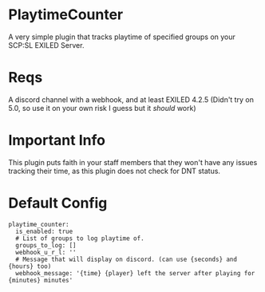 # PlaytimeCounter
A very simple plugin that tracks playtime of specified groups on your SCP:SL EXILED Server.
# Reqs
A discord channel with a webhook, and at least EXILED 4.2.5 (Didn't try on 5.0, so use it on your own risk I guess but it <i>should</i> work)
# Important Info
This plugin puts faith in your staff members that they won't have any issues tracking their time, as this plugin does not check for DNT status.
# Default Config
```
playtime_counter:
  is_enabled: true
  # List of groups to log playtime of.
  groups_to_log: []
  webhook_u_r_l: ''
  # Message that will display on discord. (can use {seconds} and {hours} too)
  webhook_message: '{time} {player} left the server after playing for {minutes} minutes'
```
